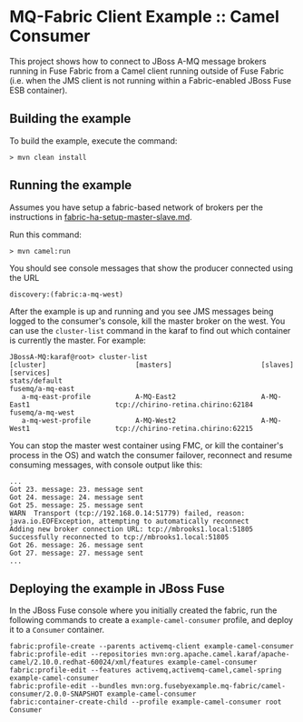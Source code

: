 MQ-Fabric Client Example :: Camel Consumer
===========================================

This project shows how to connect to JBoss A-MQ message brokers running in Fuse
Fabric from a Camel client running outside of Fuse Fabric (i.e. when the JMS
client is not running within a Fabric-enabled JBoss Fuse ESB container).

Building the example
--------------------

To build the example, execute the command: 

	> mvn clean install

Running the example
-------------------

Assumes you have setup a fabric-based network of brokers per the instructions in
[fabric-ha-setup-master-slave.md](../docs/fabric-ha-setup-master-slave.md).

Run this command:

	> mvn camel:run

You should see console messages that show the producer connected using the URL

	discovery:(fabric:a-mq-west)

<!-- 
  Another way to figure out which container is currently the master is to
  inspect the logs:

  cat instances/A-MQ-West1/data/log/karaf.log | grep mq-fabric
-->

After the example is up and running and you see JMS messages being logged to the
consumer's console, kill the master broker on the west. You can use the
`cluster-list` command in the karaf to find out which container is currently
the master. For example:

    JBossA-MQ:karaf@root> cluster-list 
    [cluster]                      [masters]                      [slaves]                       [services]
    stats/default                                                                                
    fusemq/a-mq-east
       a-mq-east-profile           A-MQ-East2                     A-MQ-East1                     tcp://chirino-retina.chirino:62184
    fusemq/a-mq-west
       a-mq-west-profile           A-MQ-West2                     A-MQ-West1                     tcp://chirino-retina.chirino:62215

You can stop the master west container using FMC, or kill the container's process
in the OS) and watch the consumer failover, reconnect and resume consuming
messages, with console output like this:

    ...
    Got 23. message: 23. message sent
    Got 24. message: 24. message sent
    Got 25. message: 25. message sent
    WARN  Transport (tcp://192.168.0.14:51779) failed, reason:  java.io.EOFException, attempting to automatically reconnect
    Adding new broker connection URL: tcp://mbrooks1.local:51805
    Successfully reconnected to tcp://mbrooks1.local:51805
    Got 26. message: 26. message sent
    Got 27. message: 27. message sent
    ...

Deploying the example in JBoss Fuse
-----------------------------------

In the JBoss Fuse console where you initially created the fabric, run the
following commands to create a `example-camel-consumer` profile, and deploy
it to a `Consumer` container.

    fabric:profile-create --parents activemq-client example-camel-consumer
    fabric:profile-edit --repositories mvn:org.apache.camel.karaf/apache-camel/2.10.0.redhat-60024/xml/features example-camel-consumer
    fabric:profile-edit --features activemq,activemq-camel,camel-spring example-camel-consumer
    fabric:profile-edit --bundles mvn:org.fusebyexample.mq-fabric/camel-consumer/2.0.0-SNAPSHOT example-camel-consumer
    fabric:container-create-child --profile example-camel-consumer root Consumer
